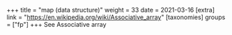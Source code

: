 +++
title = "map (data structure)"
weight = 33
date = 2021-03-16
[extra]
link = "https://en.wikipedia.org/wiki/Associative_array"
[taxonomies]
groups = ["fp"]
+++
See Associative array

